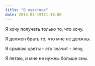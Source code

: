 ```yaml
---
title: "О чувствах"
date: 2014-04-19T21:18:00
---
```


Я хочу получать только то, что хочу.

Я должен брать то, что мне не должны.

Я срываю цветы - это значит - лечу,

Я летаю, и мне не нужны больше сны.

